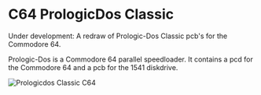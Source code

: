 # C64 PrologicDos Classic
Under development: A redraw of Prologic-Dos Classic pcb's for the Commodore 64.

Prologic-Dos is a Commodore 64 parallel speedloader.
It contains a pcd for the Commodore 64 and a pcb for the 1541 diskdrive.


![Prologicdos Classic C64](https://github.com/The-Spirit/C64_Prologic-Dos_Classic/assets/24958736/e62ac6b5-8ccc-4568-ac20-9c2132112dc7)
